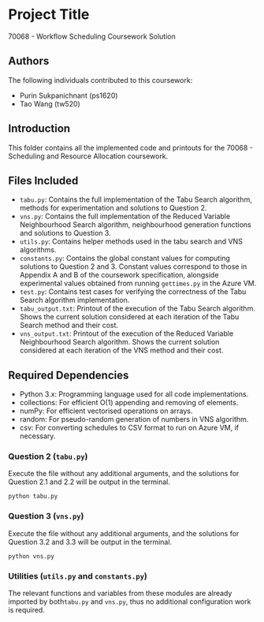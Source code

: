 # Project Title

70068 - Workflow Scheduling Coursework Solution  

## Authors

The following individuals contributed to this coursework:

- Purin Sukpanichnant (ps1620)
- Tao Wang (tw520) 

## Introduction

This folder contains all the implemented code and printouts for the 70068 - Scheduling and Resource Allocation coursework. 

## Files Included

- `tabu.py`: Contains the full implementation of the Tabu Search algorithm, methods for experimentation and solutions to Question 2.
- `vns.py`: Contains the full implementation of the Reduced Variable Neighbourhood Search algorithm, neighbourhood generation functions and solutions to Question 3.
- `utils.py`: Contains helper methods used in the tabu search and VNS algorithms.
- `constants.py`: Contains the global constant values for computing solutions to Question 2 and 3. Constant values correspond to those in Appendix A and B of the coursework specification, alongside experimental values obtained from running `gettimes.py` in the Azure VM.    
- `test.py`: Contains test cases for verifying the correctness of the Tabu Search algorithm implementation. 
- `tabu_output.txt`: Printout of the execution of the Tabu Search algorithm. Shows the current solution considered at each iteration of the Tabu Search method and their cost.
- `vns_output.txt`: Printout of the execution of the Reduced Variable Neighbourhood Search algorithm. Shows the current solution considered at each iteration of the VNS method and their cost.

## Required Dependencies

- Python 3.x: Programming language used for all code implementations.
- collections: For efficient O(1) appending and removing of elements. 
- numPy: For efficient vectorised operations on arrays. 
- random: For pseudo-random generation of numbers in VNS algorithm.
- csv: For converting schedules to CSV format to run on Azure VM, if necessary.  

### Question 2 (`tabu.py`)

Execute the file without any additional arguments, and the solutions for Question 2.1 and 2.2 will be output in the terminal.

`python tabu.py`

### Question 3 (`vns.py`)

Execute the file without any additional arguments, and the solutions for Question 3.2 and 3.3 will be output in the terminal.

`python vns.py`

### Utilities (`utils.py` and `constants.py`)

The relevant functions and variables from these modules are already imported by both`tabu.py` and `vns.py`, thus no additional configuration work is required. 
